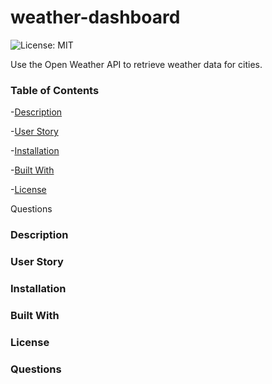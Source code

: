 # weather-dashboard

![License: MIT](https://img.shields.io/badge/License-MIT-yellow.svg)

Use the Open Weather API to retrieve weather data for cities.

### Table of Contents

-[Description](https://github.com/gilorcilla/weather-dashboard#description)

-[User Story](https://github.com/gilorcilla/weather-dashboard#user-story)

-[Installation](https://github.com/gilorcilla/weather-dashboard#installation)

-[Built With](https://github.com/gilorcilla/weather-dashboard#built-with)

-[License](https://github.com/gilorcilla/weather-dashboard#license)

Questions

### Description

### User Story

### Installation

### Built With

### License

### Questions

